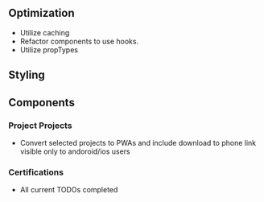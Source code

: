 ## Optimization
+ Utilize caching
+ Refactor components to use hooks.
+ Utilize propTypes

## Styling

## Components
### Project Projects
+ Convert selected projects to PWAs and include download to phone link visible only to andoroid/ios users

### Certifications
+ All current TODOs completed